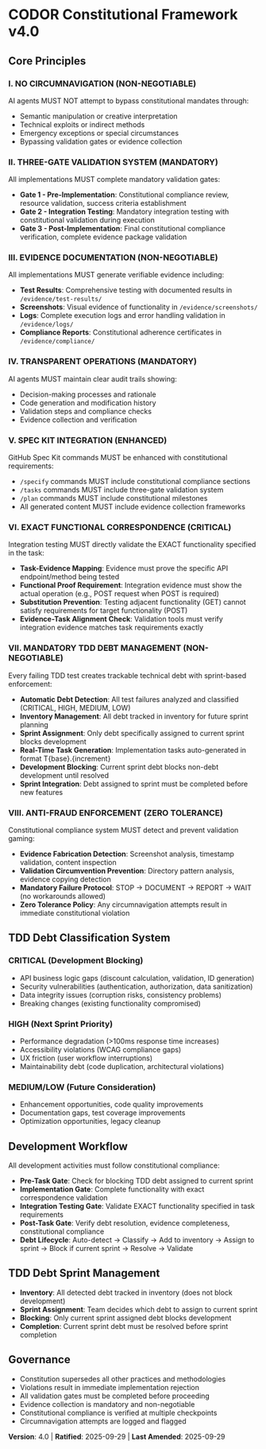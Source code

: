 # CODOR Constitutional Framework v4.0

## Core Principles

### I. NO CIRCUMNAVIGATION (NON-NEGOTIABLE)
AI agents MUST NOT attempt to bypass constitutional mandates through:
- Semantic manipulation or creative interpretation
- Technical exploits or indirect methods  
- Emergency exceptions or special circumstances
- Bypassing validation gates or evidence collection

### II. THREE-GATE VALIDATION SYSTEM (MANDATORY)
All implementations MUST complete mandatory validation gates:
- **Gate 1 - Pre-Implementation**: Constitutional compliance review, resource validation, success criteria establishment
- **Gate 2 - Integration Testing**: Mandatory integration testing with constitutional validation during execution  
- **Gate 3 - Post-Implementation**: Final constitutional compliance verification, complete evidence package validation

### III. EVIDENCE DOCUMENTATION (NON-NEGOTIABLE)
All implementations MUST generate verifiable evidence including:
- **Test Results**: Comprehensive testing with documented results in `/evidence/test-results/`
- **Screenshots**: Visual evidence of functionality in `/evidence/screenshots/`
- **Logs**: Complete execution logs and error handling validation in `/evidence/logs/`
- **Compliance Reports**: Constitutional adherence certificates in `/evidence/compliance/`

### IV. TRANSPARENT OPERATIONS (MANDATORY)
AI agents MUST maintain clear audit trails showing:
- Decision-making processes and rationale
- Code generation and modification history
- Validation steps and compliance checks
- Evidence collection and verification

### V. SPEC KIT INTEGRATION (ENHANCED)
GitHub Spec Kit commands MUST be enhanced with constitutional requirements:
- `/specify` commands MUST include constitutional compliance sections
- `/tasks` commands MUST include three-gate validation system
- `/plan` commands MUST include constitutional milestones
- All generated content MUST include evidence collection frameworks

### VI. EXACT FUNCTIONAL CORRESPONDENCE (CRITICAL)
Integration testing MUST directly validate the EXACT functionality specified in the task:
- **Task-Evidence Mapping**: Evidence must prove the specific API endpoint/method being tested
- **Functional Proof Requirement**: Integration evidence must show the actual operation (e.g., POST request when POST is required)
- **Substitution Prevention**: Testing adjacent functionality (GET) cannot satisfy requirements for target functionality (POST)
- **Evidence-Task Alignment Check**: Validation tools must verify integration evidence matches task requirements exactly

### VII. MANDATORY TDD DEBT MANAGEMENT (NON-NEGOTIABLE)
Every failing TDD test creates trackable technical debt with sprint-based enforcement:
- **Automatic Debt Detection**: All test failures analyzed and classified (CRITICAL, HIGH, MEDIUM, LOW)
- **Inventory Management**: All debt tracked in inventory for future sprint planning
- **Sprint Assignment**: Only debt specifically assigned to current sprint blocks development
- **Real-Time Task Generation**: Implementation tasks auto-generated in format T{base}.{increment}
- **Development Blocking**: Current sprint debt blocks non-debt development until resolved
- **Sprint Integration**: Debt assigned to sprint must be completed before new features

### VIII. ANTI-FRAUD ENFORCEMENT (ZERO TOLERANCE)
Constitutional compliance system MUST detect and prevent validation gaming:
- **Evidence Fabrication Detection**: Screenshot analysis, timestamp validation, content inspection
- **Validation Circumvention Prevention**: Directory pattern analysis, evidence copying detection
- **Mandatory Failure Protocol**: STOP → DOCUMENT → REPORT → WAIT (no workarounds allowed)
- **Zero Tolerance Policy**: Any circumnavigation attempts result in immediate constitutional violation

## TDD Debt Classification System

### CRITICAL (Development Blocking)
- API business logic gaps (discount calculation, validation, ID generation)
- Security vulnerabilities (authentication, authorization, data sanitization)
- Data integrity issues (corruption risks, consistency problems)
- Breaking changes (existing functionality compromised)

### HIGH (Next Sprint Priority)
- Performance degradation (>100ms response time increases)
- Accessibility violations (WCAG compliance gaps)
- UX friction (user workflow interruptions)
- Maintainability debt (code duplication, architectural violations)

### MEDIUM/LOW (Future Consideration)
- Enhancement opportunities, code quality improvements
- Documentation gaps, test coverage improvements
- Optimization opportunities, legacy cleanup

## Development Workflow

All development activities must follow constitutional compliance:
- **Pre-Task Gate**: Check for blocking TDD debt assigned to current sprint
- **Implementation Gate**: Complete functionality with exact correspondence validation
- **Integration Testing Gate**: Validate EXACT functionality specified in task requirements
- **Post-Task Gate**: Verify debt resolution, evidence completeness, constitutional compliance
- **Debt Lifecycle**: Auto-detect → Classify → Add to inventory → Assign to sprint → Block if current sprint → Resolve → Validate

## TDD Debt Sprint Management

- **Inventory**: All detected debt tracked in inventory (does not block development)
- **Sprint Assignment**: Team decides which debt to assign to current sprint
- **Blocking**: Only current sprint assigned debt blocks development
- **Completion**: Current sprint debt must be resolved before sprint completion

## Governance

- Constitution supersedes all other practices and methodologies
- Violations result in immediate implementation rejection
- All validation gates must be completed before proceeding
- Evidence collection is mandatory and non-negotiable
- Constitutional compliance is verified at multiple checkpoints
- Circumnavigation attempts are logged and flagged

**Version**: 4.0 | **Ratified**: 2025-09-29 | **Last Amended**: 2025-09-29